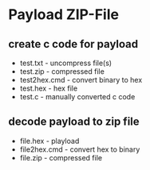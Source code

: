 # Payload ZIP-File

## create c code for payload

* test.txt - uncompress file(s)
* test.zip - compressed file
* test2hex.cmd - convert binary to hex
* test.hex - hex file
* test.c - manually converted c code

## decode payload to zip file

* file.hex - playload
* file2hex.cmd - convert hex to binary
* file.zip - compressed file

